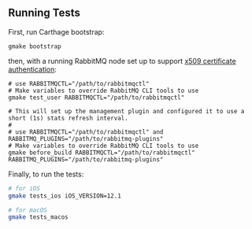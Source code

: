 ##


## Running Tests

First, run Carthage bootstrap:

```
gmake bootstrap
```

then, with a running RabbitMQ node set up to support [x509 certificate
authentication](https://github.com/rabbitmq/rabbitmq-auth-mechanism-ssl):

```
# use RABBITMQCTL="/path/to/rabbitmqctl"
# Make variables to override RabbitMQ CLI tools to use
gmake test_user RABBITMQCTL="/path/to/rabbitmqctl"

# This will set up the management plugin and configured it to use a short (1s) stats refresh interval.
#
# use RABBITMQCTL="/path/to/rabbitmqctl" and RABBITMQ_PLUGINS="/path/to/rabbitmq-plugins"
# Make variables to override RabbitMQ CLI tools to use
gmake before_build RABBITMQCTL="/path/to/rabbitmqctl" RABBITMQ_PLUGINS="/path/to/rabbitmq-plugins"
```

Finally, to run the tests:


``` bash
# for iOS
gmake tests_ios iOS_VERSION=12.1

# for macOS
gmake tests_macos
```
